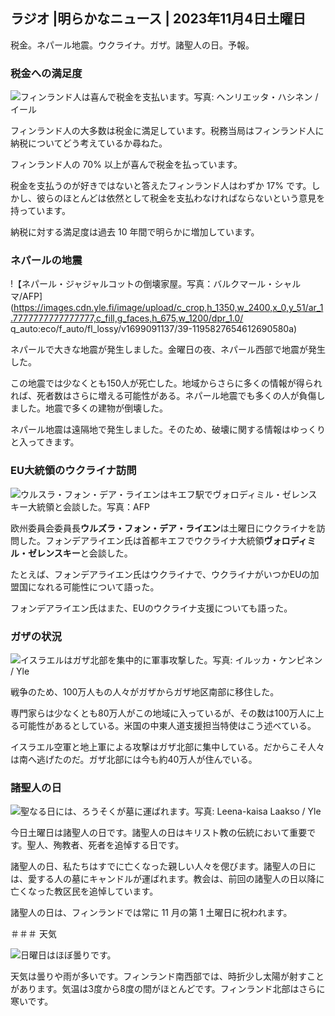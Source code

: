## ラジオ \|明らかなニュース \| 2023年11月4日土曜日

税金。ネパール地震。ウクライナ。ガザ。諸聖人の日。予報。

### 税金への満足度

![フィンランド人は喜んで税金を支払います。写真: ヘンリエッタ・ハシネン / イール](https://images.cdn.yle.fi/image/upload/c_crop,h_3061,w_5443,x_0,y_226/ar_1.7777777777777777,c_fill,g_faces,h_675,w_1200/dpr_1.0/q_auto:eco/f_auto/fl_lossy/v1692510416/39-115736664dc9b0569c81)

フィンランド人の大多数は税金に満足しています。税務当局はフィンランド人に納税についてどう考えているか尋ねた。

フィンランド人の 70% 以上が喜んで税金を払っています。

税金を支払うのが好きではないと答えたフィンランド人はわずか 17% です。しかし、彼らのほとんどは依然として税金を支払わなければならないという意見を持っています。

納税に対する満足度は過去 10 年間で明らかに増加しています。

### ネパールの地震

!【ネパール・ジャジャルコットの倒壊家屋。写真：バルクマール・シャルマ/AFP](https://images.cdn.yle.fi/image/upload/c_crop,h_1350,w_2400,x_0,y_51/ar_1.7777777777777777,c_fill,g_faces,h_675,w_1200/dpr_1.0/ q_auto:eco/f_auto/fl_lossy/v1699091137/39-1195827654612690580a)

ネパールで大きな地震が発生しました。金曜日の夜、ネパール西部で地震が発生した。

この地震では少なくとも150人が死亡した。地域からさらに多くの情報が得られれば、死者数はさらに増える可能性がある。ネパール地震でも多くの人が負傷しました。地震で多くの建物が倒壊した。

ネパール地震は遠隔地で発生しました。そのため、破壊に関する情報はゆっくりと入ってきます。

### EU大統領のウクライナ訪問

![ウルスラ・フォン・デア・ライエンはキエフ駅でヴォロディミル・ゼレンスキー大統領と会談した。写真：AFP](https://images.cdn.yle.fi/image/upload/c_crop,h_1687,w_3000,x_0,y_305/ar_1.7777777777777777,c_fill,g_faces,h_675,w_1200/dpr_1.0/q_auto:eco/f_auto/fl_lossy/v1699098434/39-119583265462e51258c1)

欧州委員会委員長**ウルズラ・フォン・デア・ライエン**は土曜日にウクライナを訪問した。フォンデアライエン氏は首都キエフでウクライナ大統領**ヴォロディミル・ゼレンスキー**と会談した。

たとえば、フォンデアライエン氏はウクライナで、ウクライナがいつかEUの加盟国になれる可能性について語った。

フォンデアライエン氏はまた、EUのウクライナ支援についても語った。

### ガザの状況

![イスラエルはガザ北部を集中的に軍事攻撃した。写真: イルッカ・ケンピネン / Yle](https://images.cdn.yle.fi/image/upload/c_crop,h_1121,w_1994,x_5,y_0/ar_1.7777777777777777,c_fill,g_faces,h_675,w_1200/dpr_1.0/q_auto:eco/f_auto/fl_lossy/v1699023208/39-1195711654506b2bc2d4)

戦争のため、100万人もの人々がガザからガザ地区南部に移住した。

専門家らは少なくとも80万人がこの地域に入っているが、その数は100万人に上る可能性があるとしている。米国の中東人道支援担当特使はこう述べている。

イスラエル空軍と地上軍による攻撃はガザ北部に集中している。だからこそ人々は南へ逃げたのだ。ガザ北部には今も約40万人が住んでいる。

### 諸聖人の日

![聖なる日には、ろうそくが墓に運ばれます。写真: Leena-kaisa Laakso / Yle](https://images.cdn.yle.fi/image/upload/c_crop,h_2268,w_4032,x_0,y_435/ar_1.7777777777777777,c_fill,g_faces,h_675,w_1200/dpr_1.0/q_auto:eco/f_auto/fl_lossy/v1699101771/39-119586665463c1d71d1c)

今日土曜日は諸聖人の日です。諸聖人の日はキリスト教の伝統において重要です。聖人、殉教者、死者を追悼する日です。

諸聖人の日、私たちはすでに亡くなった親しい人々を偲びます。諸聖人の日には、愛する人の墓にキャンドルが運ばれます。教会は、前回の諸聖人の日以降に亡くなった教区民を追悼しています。

諸聖人の日は、フィンランドでは常に 11 月の第 1 土曜日に祝われます。

＃＃＃ 天気

![日曜日はほぼ曇りです。](https://images.cdn.yle.fi/image/upload/c_crop,h_1080,w_1919,x_0,y_0/ar_1.7777777777777777,c_fill,g_faces,h_675,w_1200/dpr_1.0/q_auto:eco/f_auto/fl_lossy/v1699111715/39-1195891654662ff4432c)

天気は曇りや雨が多いです。フィンランド南西部では、時折少し太陽が射すことがあります。気温は3度から8度の間がほとんどです。フィンランド北部はさらに寒いです。